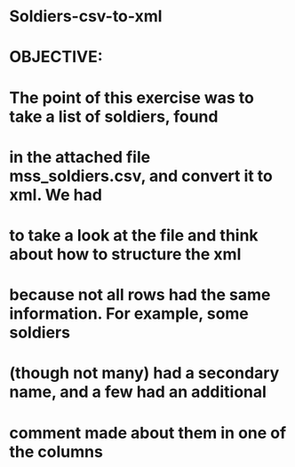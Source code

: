 # Soldiers-csv-to-xml

# OBJECTIVE:
# The point of this exercise was to take a list of soldiers, found
# in the attached file mss_soldiers.csv, and convert it to xml. We had
# to take a look at the file and think about how to structure the xml
# because not all rows had the same information. For example, some soldiers
# (though not many) had a secondary name, and a few had an additional
# comment made about them in one of the columns
